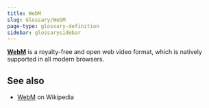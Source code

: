 ```yaml
---
title: WebM
slug: Glossary/WebM
page-type: glossary-definition
sidebar: glossarysidebar
---
```



**[WebM](/en-US/docs/Web/Media/Formats/Containers#webm)** is a royalty-free and open web video format, which is natively supported in all modern browsers.

## See also

- [WebM](https://en.wikipedia.org/wiki/WebM) on Wikipedia
